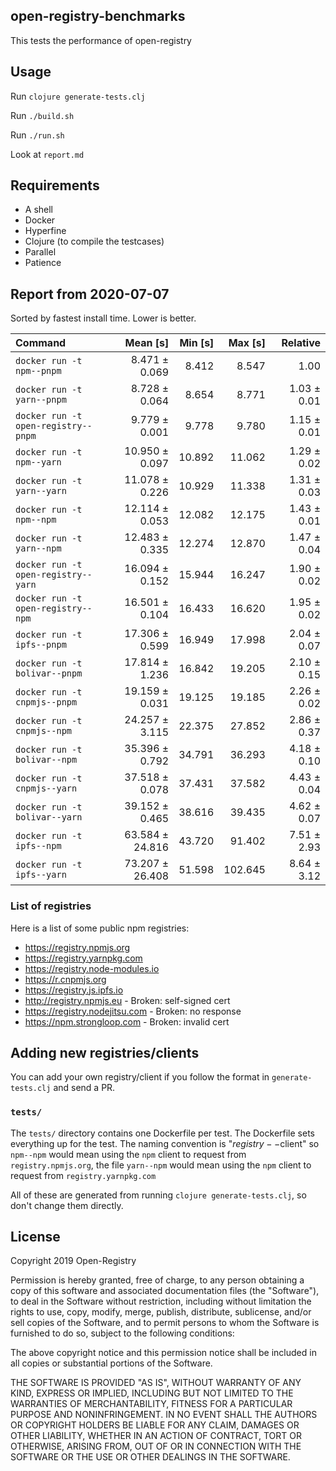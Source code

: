 ## open-registry-benchmarks

This tests the performance of open-registry

## Usage

Run `clojure generate-tests.clj`

Run `./build.sh`

Run `./run.sh`

Look at `report.md`

## Requirements

- A shell
- Docker
- Hyperfine
- Clojure (to compile the testcases)
- Parallel
- Patience

<!-- REPORT -->
## Report from 2020-07-07

Sorted by fastest install time. Lower is better.


| Command | Mean [s] | Min [s] | Max [s] | Relative |
|:---|---:|---:|---:|---:|
| `docker run -t npm--pnpm` | 8.471 ± 0.069 | 8.412 | 8.547 | 1.00 |
| `docker run -t yarn--pnpm` | 8.728 ± 0.064 | 8.654 | 8.771 | 1.03 ± 0.01 |
| `docker run -t open-registry--pnpm` | 9.779 ± 0.001 | 9.778 | 9.780 | 1.15 ± 0.01 |
| `docker run -t npm--yarn` | 10.950 ± 0.097 | 10.892 | 11.062 | 1.29 ± 0.02 |
| `docker run -t yarn--yarn` | 11.078 ± 0.226 | 10.929 | 11.338 | 1.31 ± 0.03 |
| `docker run -t npm--npm` | 12.114 ± 0.053 | 12.082 | 12.175 | 1.43 ± 0.01 |
| `docker run -t yarn--npm` | 12.483 ± 0.335 | 12.274 | 12.870 | 1.47 ± 0.04 |
| `docker run -t open-registry--yarn` | 16.094 ± 0.152 | 15.944 | 16.247 | 1.90 ± 0.02 |
| `docker run -t open-registry--npm` | 16.501 ± 0.104 | 16.433 | 16.620 | 1.95 ± 0.02 |
| `docker run -t ipfs--pnpm` | 17.306 ± 0.599 | 16.949 | 17.998 | 2.04 ± 0.07 |
| `docker run -t bolivar--pnpm` | 17.814 ± 1.236 | 16.842 | 19.205 | 2.10 ± 0.15 |
| `docker run -t cnpmjs--pnpm` | 19.159 ± 0.031 | 19.125 | 19.185 | 2.26 ± 0.02 |
| `docker run -t cnpmjs--npm` | 24.257 ± 3.115 | 22.375 | 27.852 | 2.86 ± 0.37 |
| `docker run -t bolivar--npm` | 35.396 ± 0.792 | 34.791 | 36.293 | 4.18 ± 0.10 |
| `docker run -t cnpmjs--yarn` | 37.518 ± 0.078 | 37.431 | 37.582 | 4.43 ± 0.04 |
| `docker run -t bolivar--yarn` | 39.152 ± 0.465 | 38.616 | 39.435 | 4.62 ± 0.07 |
| `docker run -t ipfs--npm` | 63.584 ± 24.816 | 43.720 | 91.402 | 7.51 ± 2.93 |
| `docker run -t ipfs--yarn` | 73.207 ± 26.408 | 51.598 | 102.645 | 8.64 ± 3.12 |
<!-- REPORT_END -->

### List of registries

Here is a list of some public npm registries:

- https://registry.npmjs.org
- https://registry.yarnpkg.com
- https://registry.node-modules.io
- https://r.cnpmjs.org
- https://registry.js.ipfs.io
- http://registry.npmjs.eu - Broken: self-signed cert
- https://registry.nodejitsu.com - Broken: no response
- https://npm.strongloop.com - Broken: invalid cert

## Adding new registries/clients

You can add your own registry/client if you follow the format in
`generate-tests.clj` and send a PR.

### `tests/`

The `tests/` directory contains one Dockerfile per test. The Dockerfile
sets everything up for the test. The naming convention is "$registry--$client"
so `npm--npm` would mean using the `npm` client to request from `registry.npmjs.org`,
the file `yarn--npm` would mean using the `npm` client to request from `registry.yarnpkg.com`

All of these are generated from running `clojure generate-tests.clj`, so don't
change them directly.

## License

Copyright 2019 Open-Registry

Permission is hereby granted, free of charge, to any person obtaining a copy of this software and associated documentation files (the "Software"), to deal in the Software without restriction, including without limitation the rights to use, copy, modify, merge, publish, distribute, sublicense, and/or sell copies of the Software, and to permit persons to whom the Software is furnished to do so, subject to the following conditions:

The above copyright notice and this permission notice shall be included in all copies or substantial portions of the Software.

THE SOFTWARE IS PROVIDED "AS IS", WITHOUT WARRANTY OF ANY KIND, EXPRESS OR IMPLIED, INCLUDING BUT NOT LIMITED TO THE WARRANTIES OF MERCHANTABILITY, FITNESS FOR A PARTICULAR PURPOSE AND NONINFRINGEMENT. IN NO EVENT SHALL THE AUTHORS OR COPYRIGHT HOLDERS BE LIABLE FOR ANY CLAIM, DAMAGES OR OTHER LIABILITY, WHETHER IN AN ACTION OF CONTRACT, TORT OR OTHERWISE, ARISING FROM, OUT OF OR IN CONNECTION WITH THE SOFTWARE OR THE USE OR OTHER DEALINGS IN THE SOFTWARE.
